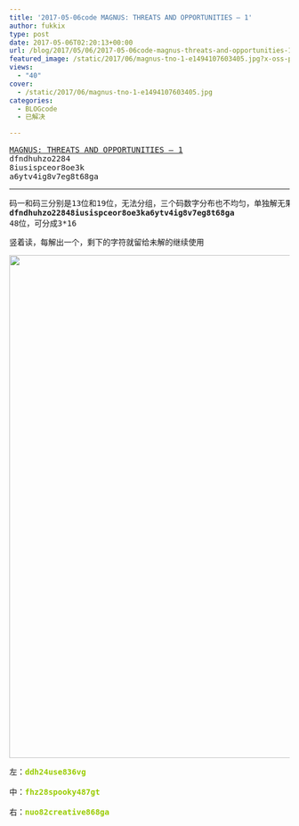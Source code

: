 ```yaml
---
title: '2017-05-06code MAGNUS: THREATS AND OPPORTUNITIES – 1'
author: fukkix
type: post
date: 2017-05-06T02:20:13+00:00
url: /blog/2017/05/06/2017-05-06code-magnus-threats-and-opportunities-1/
featured_image: /static/2017/06/magnus-tno-1-e1494107603405.jpg?x-oss-process=image/resize,m_fill,w_700,h_220
views:
  - "40"
cover:
  - /static/2017/06/magnus-tno-1-e1494107603405.jpg
categories:
  - BLOGcode
  - 已解决

---
```

<pre><a href="http://investigate.ingress.com/2017/05/06/magnus-threats-and-opportunities-1/" target="_blank" rel="noopener">MAGNUS: THREATS AND OPPORTUNITIES – 1</a>
dfndhuhzo2284
8iusispceor8oe3k
a6ytv4ig8v7eg8t68ga<!--more--></pre>

* * *

<pre>码一和码三分别是13位和19位，无法分组，三个码数字分布也不均匀，单独解无果后尝试三码合并。
<strong>dfndhuhzo22848iusispceor8oe3ka6ytv4ig8v7eg8t68ga
</strong>48位，可分成3*16</pre><section class="">竖着读，每解出一个，剩下的字符就留给未解的继续使用</section> <section class="">

<img class="alignnone size-full wp-image-334" src="/static/2017/06/d0e0d9bb90b95c94753fc1ebcdf33d88-sz_493810-1.jpg" alt="" width="640" height="902" srcset="/static/2017/06/d0e0d9bb90b95c94753fc1ebcdf33d88-sz_493810-1.jpg 640w, /static/2017/06/d0e0d9bb90b95c94753fc1ebcdf33d88-sz_493810-1.jpg?x-oss-process=image/resize,m_fill,w_213,h_300 213w" sizes="(max-width: 640px) 100vw, 640px" /></section> 

<pre>左：<span style="color: #99cc00;"><strong>ddh24use836vg</strong></span>

中：<span style="color: #99cc00;"><strong>fhz28spooky487gt</strong></span>

右：<span style="color: #99cc00;"><span style="color: #99cc00;"><strong>nuo82creative868ga</strong></span></span></pre>

&nbsp;

&nbsp;

<audio style="display: none;" controls="controls"></audio>